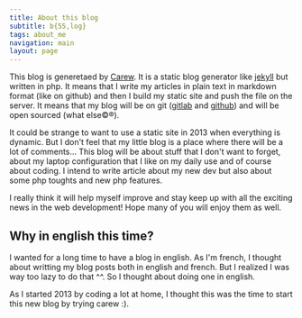 ```yaml
---
title: About this blog
subtitle: b{55,log}
tags: about_me
navigation: main
layout: page
---
```


This blog is generetaed by [Carew](http://carew.github.com "Carew"). It is a static blog generator like [jekyll](http://jekyllrb.com/ "jekyll") but written in php. It means that I write my articles in plain text in markdown format (like on github) and then I build my static site and push the file on the server. It means that my blog will be on git ([gitlab](https://lab.bacardi55.org "gitlab") and [github](http://github.com/bacardi55 "github")) and will be open sourced (what else©®).

It could be strange to want to use a static site in 2013 when everything is dynamic. But I don't feel that my little blog is a place where there will be a lot of comments… This blog will be about stuff that I don't want to forget, about my laptop configuration that I like on my daily use and of course about coding. I intend to write article about my new dev but also about some php toughts and new php features.

I really think it will help myself improve and stay keep up with all the exciting news in the web development! Hope many of you will enjoy them as well.

Why in english this time?
-------------------------
I wanted for a long time to have a blog in english. As I'm french, I thought about writting my blog posts both in english and french. But I realized I was way too lazy to do that ^^. So I thought about doing one in english.

As I started 2013 by coding a lot at home, I thought this was the time to start this new blog by trying carew :).
